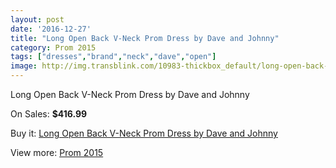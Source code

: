 ```yaml
---
layout: post
date: '2016-12-27'
title: "Long Open Back V-Neck Prom Dress by Dave and Johnny"
category: Prom 2015
tags: ["dresses","brand","neck","dave","open"]
image: http://img.transblink.com/10983-thickbox_default/long-open-back-v-neck-prom-dress-by-dave-and-johnny.jpg
---
```

Long Open Back V-Neck Prom Dress by Dave and Johnny

On Sales: **$416.99**
<a href="https://www.transblink.com/en/prom-2015/3570-long-open-back-v-neck-prom-dress-by-dave-and-johnny.html"><amp-img layout="responsive" width="600" height="600" src="//img.transblink.com/10983-thickbox_default/long-open-back-v-neck-prom-dress-by-dave-and-johnny.jpg" alt="Long Open Back V-Neck Prom Dress by Dave and Johnny 0" /></a>
<a href="https://www.transblink.com/en/prom-2015/3570-long-open-back-v-neck-prom-dress-by-dave-and-johnny.html"><amp-img layout="responsive" width="600" height="600" src="//img.transblink.com/10984-thickbox_default/long-open-back-v-neck-prom-dress-by-dave-and-johnny.jpg" alt="Long Open Back V-Neck Prom Dress by Dave and Johnny 1" /></a>

Buy it: [Long Open Back V-Neck Prom Dress by Dave and Johnny](https://www.transblink.com/en/prom-2015/3570-long-open-back-v-neck-prom-dress-by-dave-and-johnny.html "Long Open Back V-Neck Prom Dress by Dave and Johnny")

View more: [Prom 2015](https://www.transblink.com/en/10-prom-2015 "Prom 2015")